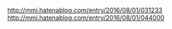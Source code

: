 http://mmi.hatenablog.com/entry/2016/08/01/031233   
http://mmi.hatenablog.com/entry/2016/08/01/044000
